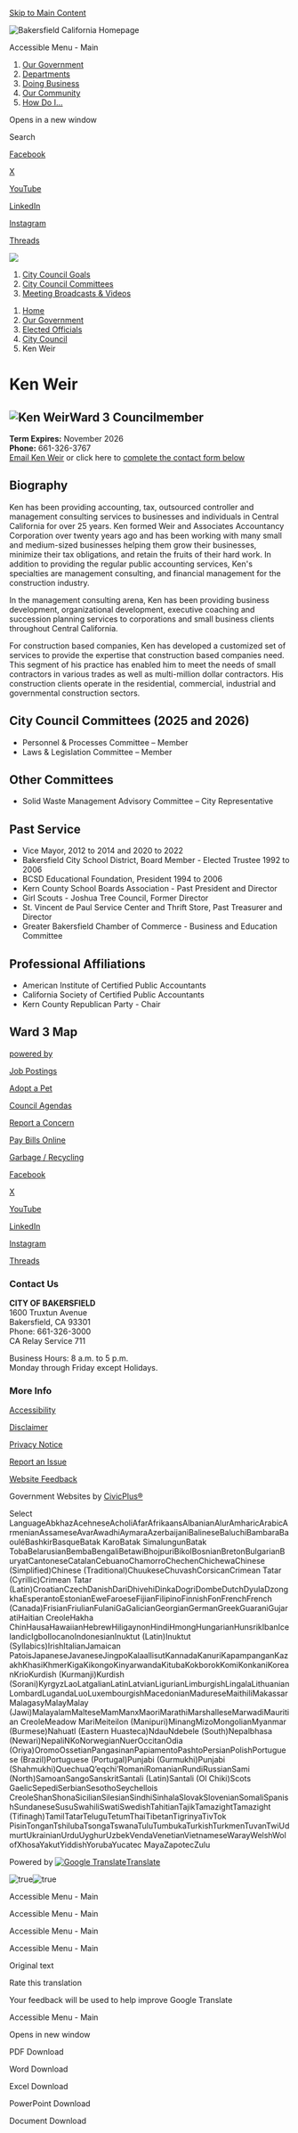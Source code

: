 [Skip to Main Content](https://www.bakersfieldcity.us/486/Ken-Weir/)

![Bakersfield California Homepage](https://content.civicplus.com/api/assets/228ff99f-e1fd-4aa0-b234-c5eca30df033?cache=1800)

Accessible Menu - Main

1. [Our Government](https://www.bakersfieldcity.us/27/Our-Government)
2. [Departments](https://www.bakersfieldcity.us/821/Departments)
3. [Doing Business](https://www.bakersfieldcity.us/35/Doing-Business)
4. [Our Community](https://www.bakersfieldcity.us/31/Our-Community)
5. [How Do I...](https://www.bakersfieldcity.us/9/How-Do-I)

Opens in a new window

Search

[Facebook](https://www.facebook.com/BakersfieldCalifornia)

[X](https://twitter.com/Bakersfield_Cal)

[YouTube](https://www.youtube.com/c/CityofBakersfieldCA)

[LinkedIn](https://www.linkedin.com/company/city-of-bakersfield)

[Instagram](https://www.instagram.com/bakersfieldcity)

[Threads](https://www.threads.net/@bakersfieldcity)

![](https://content.civicplus.com/api/assets/4987899d-5cb4-4459-8596-5642ec07f125?cache=1800&width=2822&mode=min)

1. [City Council Goals](https://www.bakersfieldcity.us/961/City-Council-Goals)
2. [City Council Committees](https://www.bakersfieldcity.us/522/City-Council-Committees)
3. [Meeting Broadcasts &amp; Videos](https://www.bakersfieldcity.us/543/Meeting-Broadcasts-Videos)

<!--THE END-->

1. [Home](https://www.bakersfieldcity.us)
2. [Our Government](https://www.bakersfieldcity.us/27/Our-Government)
3. [Elected Officials](https://www.bakersfieldcity.us/404/Elected-Officials)
4. [City Council](https://www.bakersfieldcity.us/458/City-Council)
5. Ken Weir

# Ken Weir

## ![Ken Weir](https://content.civicplus.com/api/assets/d98566a2-3fd0-4453-9116-2e25fafa32de)Ward 3 Councilmember

**Term Expires:** November 2026  
**Phone:** 661-326-3767  
[Email Ken Weir](mailto:City_Council@bakersfieldcity.us) or click here to [complete the contact form below](https://www.bakersfieldcity.us/486/Ken-Weir/)

## Biography

Ken has been providing accounting, tax, outsourced controller and management consulting services to businesses and individuals in Central California for over 25 years. Ken formed Weir and Associates Accountancy Corporation over twenty years ago and has been working with many small and medium-sized businesses helping them grow their businesses, minimize their tax obligations, and retain the fruits of their hard work. In addition to providing the regular public accounting services, Ken's specialties are management consulting, and financial management for the construction industry.

In the management consulting arena, Ken has been providing business development, organizational development, executive coaching and succession planning services to corporations and small business clients throughout Central California.

For construction based companies, Ken has developed a customized set of services to provide the expertise that construction based companies need. This segment of his practice has enabled him to meet the needs of small contractors in various trades as well as multi-million dollar contractors. His construction clients operate in the residential, commercial, industrial and governmental construction sectors.

## City Council Committees (2025 and 2026)

- Personnel &amp; Processes Committee – Member
- Laws &amp; Legislation Committee – Member

## Other Committees

- Solid Waste Management Advisory Committee – City Representative

## Past Service

- Vice Mayor, 2012 to 2014 and 2020 to 2022
- Bakersfield City School District, Board Member - Elected Trustee 1992 to 2006
- BCSD Educational Foundation, President 1994 to 2006
- Kern County School Boards Association - Past President and Director
- Girl Scouts - Joshua Tree Council, Former Director
- St. Vincent de Paul Service Center and Thrift Store, Past Treasurer and Director
- Greater Bakersfield Chamber of Commerce - Business and Education Committee

## Professional Affiliations

- American Institute of Certified Public Accountants
- California Society of Certified Public Accountants
- Kern County Republican Party - Chair

## Ward 3 Map

[powered by](https://bakersfield.research.net/?ut_source=powered_by&ut_source2=new_website_collector)

[Job Postings](https://www.bakersfieldcity.us/209/Employment-Opportunities)

[Adopt a Pet](https://www.bakersfieldcity.us/163/Animal-Care-Center)

[Council Agendas](https://pub-bakersfield.escribemeetings.com)

[Report a Concern](https://www.bakersfieldcity.us/559/Report-a-Service-Request)

[Pay Bills Online](https://www.bakersfieldcity.us/227/Pay-Bills-Online)

[Garbage / Recycling](https://www.bakersfieldcity.us/374/Garbage-Recycling)

[Facebook](https://www.facebook.com/BakersfieldCalifornia)

[X](https://twitter.com/Bakersfield_Cal)

[YouTube](https://www.youtube.com/c/CityofBakersfieldCA)

[LinkedIn](https://www.linkedin.com/company/city-of-bakersfield)

[Instagram](https://www.instagram.com/bakersfieldcity)

[Threads](https://www.threads.net/@bakersfieldcity)

### Contact Us

**CITY OF BAKERSFIELD**  
1600 Truxtun Avenue  
Bakersfield, CA 93301  
Phone: 661-326-3000  
CA Relay Service 711

Business Hours: 8 a.m. to 5 p.m.  
Monday through Friday except Holidays.

### More Info

[Accessibility](https://www.bakersfieldcity.us/818/Accessibility-Statement)

[Disclaimer](https://www.bakersfieldcity.us/816/Disclaimer)

[Privacy Notice](https://www.bakersfieldcity.us/714/Privacy-Notice)

[Report an Issue](https://www.bakersfieldcity.us/559/Report-a-Service-Request)

[Website Feedback](https://www.bakersfieldcity.us/817/Website-Feedback)

Government Websites by [CivicPlus®](https://connect.civicplus.com/referral)

Select LanguageAbkhazAcehneseAcholiAfarAfrikaansAlbanianAlurAmharicArabicArmenianAssameseAvarAwadhiAymaraAzerbaijaniBalineseBaluchiBambaraBaouléBashkirBasqueBatak KaroBatak SimalungunBatak TobaBelarusianBembaBengaliBetawiBhojpuriBikolBosnianBretonBulgarianBuryatCantoneseCatalanCebuanoChamorroChechenChichewaChinese (Simplified)Chinese (Traditional)ChuukeseChuvashCorsicanCrimean Tatar (Cyrillic)Crimean Tatar (Latin)CroatianCzechDanishDariDhivehiDinkaDogriDombeDutchDyulaDzongkhaEsperantoEstonianEweFaroeseFijianFilipinoFinnishFonFrenchFrench (Canada)FrisianFriulianFulaniGaGalicianGeorgianGermanGreekGuaraniGujaratiHaitian CreoleHakha ChinHausaHawaiianHebrewHiligaynonHindiHmongHungarianHunsrikIbanIcelandicIgboIlocanoIndonesianInuktut (Latin)Inuktut (Syllabics)IrishItalianJamaican PatoisJapaneseJavaneseJingpoKalaallisutKannadaKanuriKapampanganKazakhKhasiKhmerKigaKikongoKinyarwandaKitubaKokborokKomiKonkaniKoreanKrioKurdish (Kurmanji)Kurdish (Sorani)KyrgyzLaoLatgalianLatinLatvianLigurianLimburgishLingalaLithuanianLombardLugandaLuoLuxembourgishMacedonianMadureseMaithiliMakassarMalagasyMalayMalay (Jawi)MalayalamMalteseMamManxMaoriMarathiMarshalleseMarwadiMauritian CreoleMeadow MariMeiteilon (Manipuri)MinangMizoMongolianMyanmar (Burmese)Nahuatl (Eastern Huasteca)NdauNdebele (South)Nepalbhasa (Newari)NepaliNKoNorwegianNuerOccitanOdia (Oriya)OromoOssetianPangasinanPapiamentoPashtoPersianPolishPortuguese (Brazil)Portuguese (Portugal)Punjabi (Gurmukhi)Punjabi (Shahmukhi)QuechuaQʼeqchiʼRomaniRomanianRundiRussianSami (North)SamoanSangoSanskritSantali (Latin)Santali (Ol Chiki)Scots GaelicSepediSerbianSesothoSeychellois CreoleShanShonaSicilianSilesianSindhiSinhalaSlovakSlovenianSomaliSpanishSundaneseSusuSwahiliSwatiSwedishTahitianTajikTamazightTamazight (Tifinagh)TamilTatarTeluguTetumThaiTibetanTigrinyaTivTok PisinTonganTshilubaTsongaTswanaTuluTumbukaTurkishTurkmenTuvanTwiUdmurtUkrainianUrduUyghurUzbekVendaVenetianVietnameseWarayWelshWolofXhosaYakutYiddishYorubaYucatec MayaZapotecZulu

Powered by [![Google Translate](https://www.gstatic.com/images/branding/googlelogo/1x/googlelogo_color_42x16dp.png)Translate](https://translate.google.com)

![true](https://insight.adsrvr.org/track/conv/?adv=eyful1h&ct=0%3Anw0uswy&fmt=3)![true](https://insight.adsrvr.org/track/evnt/?adv=eyful1h&ct=0%3Aysb6erw&fmt=3)

Accessible Menu - Main

Accessible Menu - Main

Accessible Menu - Main

Accessible Menu - Main

Original text

Rate this translation

Your feedback will be used to help improve Google Translate

Accessible Menu - Main

Opens in new window

PDF Download

Word Download

Excel Download

PowerPoint Download

Document Download